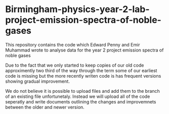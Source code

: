 # Birmingham-physics-year-2-lab-project-emission-spectra-of-noble-gases
This repository contains the code which Edward Penny and Emir Muhammad wrote to analyse data for the year 2 project emission spectra of noble gases

Due to the fact that we only started to keep copies of our old code approximently two third of the way through the term some of our earliest code is missing but the more recently writen code is has frequent versions showing gradual improvement.

We do not believe it is possible to upload files and add them to the branch of an existing file unfortunetaly. Instead we will upload all of the code seperatly and write documents outlining the changes and improvemnets between the older and newer version.
